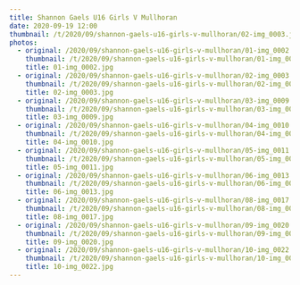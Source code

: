 ```yaml
---
title: Shannon Gaels U16 Girls V Mullhoran
date: 2020-09-19 12:00
thumbnail: /t/2020/09/shannon-gaels-u16-girls-v-mullhoran/02-img_0003.jpg
photos:
  - original: /2020/09/shannon-gaels-u16-girls-v-mullhoran/01-img_0002.jpg
    thumbnail: /t/2020/09/shannon-gaels-u16-girls-v-mullhoran/01-img_0002.jpg
    title: 01-img_0002.jpg
  - original: /2020/09/shannon-gaels-u16-girls-v-mullhoran/02-img_0003.jpg
    thumbnail: /t/2020/09/shannon-gaels-u16-girls-v-mullhoran/02-img_0003.jpg
    title: 02-img_0003.jpg
  - original: /2020/09/shannon-gaels-u16-girls-v-mullhoran/03-img_0009.jpg
    thumbnail: /t/2020/09/shannon-gaels-u16-girls-v-mullhoran/03-img_0009.jpg
    title: 03-img_0009.jpg
  - original: /2020/09/shannon-gaels-u16-girls-v-mullhoran/04-img_0010.jpg
    thumbnail: /t/2020/09/shannon-gaels-u16-girls-v-mullhoran/04-img_0010.jpg
    title: 04-img_0010.jpg
  - original: /2020/09/shannon-gaels-u16-girls-v-mullhoran/05-img_0011.jpg
    thumbnail: /t/2020/09/shannon-gaels-u16-girls-v-mullhoran/05-img_0011.jpg
    title: 05-img_0011.jpg
  - original: /2020/09/shannon-gaels-u16-girls-v-mullhoran/06-img_0013.jpg
    thumbnail: /t/2020/09/shannon-gaels-u16-girls-v-mullhoran/06-img_0013.jpg
    title: 06-img_0013.jpg
  - original: /2020/09/shannon-gaels-u16-girls-v-mullhoran/08-img_0017.jpg
    thumbnail: /t/2020/09/shannon-gaels-u16-girls-v-mullhoran/08-img_0017.jpg
    title: 08-img_0017.jpg
  - original: /2020/09/shannon-gaels-u16-girls-v-mullhoran/09-img_0020.jpg
    thumbnail: /t/2020/09/shannon-gaels-u16-girls-v-mullhoran/09-img_0020.jpg
    title: 09-img_0020.jpg
  - original: /2020/09/shannon-gaels-u16-girls-v-mullhoran/10-img_0022.jpg
    thumbnail: /t/2020/09/shannon-gaels-u16-girls-v-mullhoran/10-img_0022.jpg
    title: 10-img_0022.jpg
---
```

